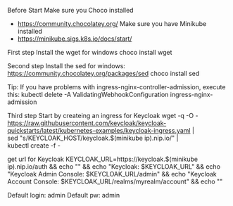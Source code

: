 Before Start
Make sure you Choco installed
- https://community.chocolatey.org/
Make sure you have Minikube installed
- https://minikube.sigs.k8s.io/docs/start/

First step
Install the wget for windows
choco install wget

Second step
Install the sed for windows: https://community.chocolatey.org/packages/sed
choco install sed

Tip:
If you have problems with ingress-nginx-controller-admission, execute this:
kubectl delete -A ValidatingWebhookConfiguration ingress-nginx-admission

Third step
Start by createing an ingress for Keycloak
wget -q -O - https://raw.githubusercontent.com/keycloak/keycloak-quickstarts/latest/kubernetes-examples/keycloak-ingress.yaml | \
sed "s/KEYCLOAK_HOST/keycloak.$(minikube ip).nip.io/" | \
kubectl create -f -

get url for Keycloak
KEYCLOAK_URL=https://keycloak.$(minikube ip).nip.io/auth &&
echo "" &&
echo "Keycloak:                 $KEYCLOAK_URL" &&
echo "Keycloak Admin Console:   $KEYCLOAK_URL/admin" &&
echo "Keycloak Account Console: $KEYCLOAK_URL/realms/myrealm/account" &&
echo ""

Default login: admin
Default pw: admin